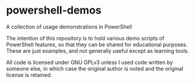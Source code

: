 # powershell-demos
A collection of usage demonstrations in PowerShell

The intention of this repository is to hold various demo scripts of PowerShell features, so that they can be shared for educational purposes. These are just examples, and not generally useful except as learning tools.

All code is licensed under GNU GPLv3 unless I used code written by someone else, in which case the original author is noted and the original license is retained.
